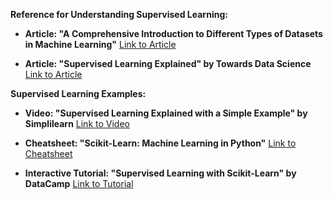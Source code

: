 **Reference for Understanding Supervised Learning:**

- **Article: "A Comprehensive Introduction to Different Types of Datasets in Machine Learning"**
  [Link to Article](https://www.analyticsvidhya.com/blog/2017/06/a-comprehensive-introduction-to-different-types-of-datasets/)

- **Article: "Supervised Learning Explained" by Towards Data Science**
  [Link to Article](https://towardsdatascience.com/supervised-learning-explained-272085af8f4b)

**Supervised Learning Examples:**

- **Video: "Supervised Learning Explained with a Simple Example" by Simplilearn**
  [Link to Video](https://www.youtube.com/watch?v=ne-dpRdNReI)

- **Cheatsheet: "Scikit-Learn: Machine Learning in Python"**
  [Link to Cheatsheet](https://scikit-learn.org/stable/tutorial/machine_learning_map/index.html)

- **Interactive Tutorial: "Supervised Learning with Scikit-Learn" by DataCamp**
  [Link to Tutorial](https://www.datacamp.com/courses/supervised-learning-with-scikit-learn)
